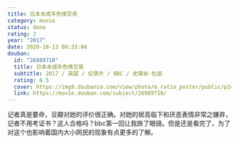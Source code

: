 ```yaml
---
title: 日本未成年色情交易
category: movie
status: done
rating: 2
year: "2017"
date: 2020-10-13 00:33:04
douban:
  id: "26989710"
  title: 日本未成年色情交易
  subtitle: 2017 / 英国 / 纪录片 / BBC / 史黛丝·杜丽
  rating: 6.5
  cover: https://img9.doubanio.com/view/photo/m_ratio_poster/public/p2447190585.jpg
  link: https://movie.douban.com/subject/26989710/
---
```


记者真是要命，豆瓣对她的评价很正确。对她的居高临下和厌恶表情非常之嫌弃，记者不用考证书？这人合格吗？bbc第一回让我跌了眼镜。但是还是看完了，为了对这个也影响着国内大小网民的现象有点更多的了解。